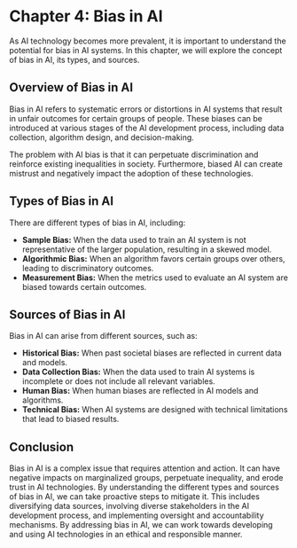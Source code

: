 Chapter 4: Bias in AI
=====================

As AI technology becomes more prevalent, it is important to understand the potential for bias in AI systems. In this chapter, we will explore the concept of bias in AI, its types, and sources.

Overview of Bias in AI
----------------------

Bias in AI refers to systematic errors or distortions in AI systems that result in unfair outcomes for certain groups of people. These biases can be introduced at various stages of the AI development process, including data collection, algorithm design, and decision-making.

The problem with AI bias is that it can perpetuate discrimination and reinforce existing inequalities in society. Furthermore, biased AI can create mistrust and negatively impact the adoption of these technologies.

Types of Bias in AI
-------------------

There are different types of bias in AI, including:

* **Sample Bias:** When the data used to train an AI system is not representative of the larger population, resulting in a skewed model.
* **Algorithmic Bias:** When an algorithm favors certain groups over others, leading to discriminatory outcomes.
* **Measurement Bias:** When the metrics used to evaluate an AI system are biased towards certain outcomes.

Sources of Bias in AI
---------------------

Bias in AI can arise from different sources, such as:

* **Historical Bias:** When past societal biases are reflected in current data and models.
* **Data Collection Bias:** When the data used to train AI systems is incomplete or does not include all relevant variables.
* **Human Bias:** When human biases are reflected in AI models and algorithms.
* **Technical Bias:** When AI systems are designed with technical limitations that lead to biased results.

Conclusion
----------

Bias in AI is a complex issue that requires attention and action. It can have negative impacts on marginalized groups, perpetuate inequality, and erode trust in AI technologies. By understanding the different types and sources of bias in AI, we can take proactive steps to mitigate it. This includes diversifying data sources, involving diverse stakeholders in the AI development process, and implementing oversight and accountability mechanisms. By addressing bias in AI, we can work towards developing and using AI technologies in an ethical and responsible manner.
